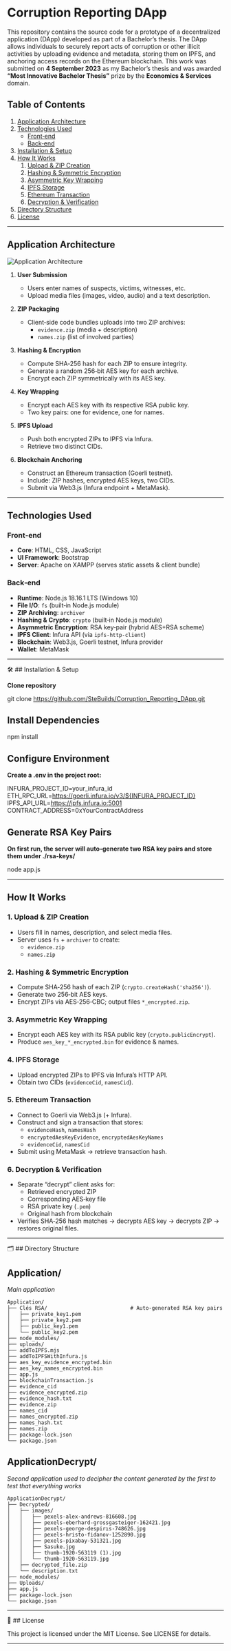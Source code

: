# Corruption Reporting DApp

This repository contains the source code for a prototype of a decentralized application (DApp) developed as part of a Bachelor’s thesis. The DApp allows individuals to securely report acts of corruption or other illicit activities by uploading evidence and metadata, storing them on IPFS, and anchoring access records on the Ethereum blockchain. This work was submitted on **4 September 2023** as my Bachelor’s thesis and was awarded **“Most Innovative Bachelor Thesis”** prize by the **Economics & Services** domain.


## Table of Contents

1. [Application Architecture](#application-architecture)  
2. [Technologies Used](#technologies-used)  
   - [Front‑end](#front‑end)  
   - [Back‑end](#back‑end)  
3. [Installation & Setup](#installation--setup)  
4. [How It Works](#how-it-works)  
   1. [Upload & ZIP Creation](#1-upload--zip-creation)  
   2. [Hashing & Symmetric Encryption](#2-hashing--symmetric-encryption)  
   3. [Asymmetric Key Wrapping](#3-asymmetric-key-wrapping)  
   4. [IPFS Storage](#4-ipfs-storage)  
   5. [Ethereum Transaction](#5-ethereum-transaction)  
   6. [Decryption & Verification](#6-decryption--verification)  
5. [Directory Structure](#directory-structure)  
6. [License](#license)

---

## Application Architecture

![Application Architecture](./Architecture.png)

1. **User Submission**  
   - Users enter names of suspects, victims, witnesses, etc.  
   - Upload media files (images, video, audio) and a text description.

2. **ZIP Packaging**  
   - Client‑side code bundles uploads into two ZIP archives:  
     - `evidence.zip` (media + description)  
     - `names.zip` (list of involved parties)  

3. **Hashing & Encryption**  
   - Compute SHA‑256 hash for each ZIP to ensure integrity.  
   - Generate a random 256‑bit AES key for each archive.  
   - Encrypt each ZIP symmetrically with its AES key.  

4. **Key Wrapping**  
   - Encrypt each AES key with its respective RSA public key.  
   - Two key pairs: one for evidence, one for names.

5. **IPFS Upload**  
   - Push both encrypted ZIPs to IPFS via Infura.  
   - Retrieve two distinct CIDs.

6. **Blockchain Anchoring**  
   - Construct an Ethereum transaction (Goerli testnet).  
   - Include: ZIP hashes, encrypted AES keys, two CIDs.  
   - Submit via Web3.js (Infura endpoint + MetaMask).

---

## Technologies Used

### Front‑end
- **Core**: HTML, CSS, JavaScript  
- **UI Framework**: Bootstrap  
- **Server**: Apache on XAMPP (serves static assets & client bundle)  

### Back‑end
- **Runtime**: Node.js 18.16.1 LTS (Windows 10)  
- **File I/O**: `fs` (built‑in Node.js module)  
- **ZIP Archiving**: `archiver`  
- **Hashing & Crypto**: `crypto` (built‑in Node.js module)  
- **Asymmetric Encryption**: RSA key‑pair (hybrid AES+RSA scheme)  
- **IPFS Client**: Infura API (via `ipfs-http-client`)  
- **Blockchain**: Web3.js, Goerli testnet, Infura provider  
- **Wallet**: MetaMask  

---

🛠️ ## Installation & Setup

**Clone repository**  

   git clone https://github.com/SteBuilds/Corruption_Reporting_DApp.git


## Install Dependencies

npm install


## Configure Environment

**Create a .env in the project root:**

INFURA_PROJECT_ID=your_infura_id
ETH_RPC_URL=https://goerli.infura.io/v3/${INFURA_PROJECT_ID}
IPFS_API_URL=https://ipfs.infura.io:5001
CONTRACT_ADDRESS=0xYourContractAddress

## Generate RSA Key Pairs

**On first run, the server will auto‑generate two RSA key pairs and store them under ./rsa-keys/**

node app.js

---

## How It Works

### 1. Upload & ZIP Creation
- Users fill in names, description, and select media files.  
- Server uses `fs` + `archiver` to create:  
  - `evidence.zip`  
  - `names.zip`

### 2. Hashing & Symmetric Encryption
- Compute SHA‑256 hash of each ZIP (`crypto.createHash('sha256')`).  
- Generate two 256‑bit AES keys.  
- Encrypt ZIPs via AES‑256‑CBC; output files `*_encrypted.zip`.

### 3. Asymmetric Key Wrapping
- Encrypt each AES key with its RSA public key (`crypto.publicEncrypt`).  
- Produce `aes_key_*_encrypted.bin` for evidence & names.

### 4. IPFS Storage
- Upload encrypted ZIPs to IPFS via Infura’s HTTP API.  
- Obtain two CIDs (`evidenceCid`, `namesCid`).

### 5. Ethereum Transaction
- Connect to Goerli via Web3.js (+ Infura).  
- Construct and sign a transaction that stores:  
  - `evidenceHash`, `namesHash`  
  - `encryptedAesKeyEvidence`, `encryptedAesKeyNames`  
  - `evidenceCid`, `namesCid`  
- Submit using MetaMask → retrieve transaction hash.

### 6. Decryption & Verification
- Separate “decrypt” client asks for:  
  - Retrieved encrypted ZIP  
  - Corresponding AES‑key file  
  - RSA private key (`.pem`)  
  - Original hash from blockchain  
- Verifies SHA‑256 hash matches → decrypts AES key → decrypts ZIP → restores original files.

---

🗂 ## Directory Structure

## Application/
*Main application*

```
Application/
├── Clés RSA/                           # Auto‑generated RSA key pairs
│   ├── private_key1.pem
│   ├── private_key2.pem
│   ├── public_key1.pem
│   └── public_key2.pem
├── node_modules/
├── uploads/
├── addToIPFS.mjs
├── addToIPFSWithInfura.js
├── aes_key_evidence_encrypted.bin
├── aes_key_names_encrypted.bin
├── app.js
├── blockchainTransaction.js
├── evidence_cid
├── evidence_encrypted.zip
├── evidence_hash.txt
├── evidence.zip
├── names_cid
├── names_encrypted.zip
├── names_hash.txt
├── names.zip
├── package-lock.json
└── package.json
```

## ApplicationDecrypt/
*Second application used to decipher the content generated by the first to test that everything works*

```
ApplicationDecrypt/
├── Decrypted/
│   ├── images/
│   │   ├── pexels-alex-andrews-816608.jpg
│   │   ├── pexels-eberhard-grossgasteiger-162421.jpg
│   │   ├── pexels-george-despirıs-748626.jpg
│   │   ├── pexels-hristo-fidanov-1252890.jpg
│   │   ├── pexels-pixabay-531321.jpg
│   │   ├── Sasuke.jpg
│   │   ├── thumb-1920-563119 (1).jpg
│   │   └── thumb-1920-563119.jpg
│   ├── decrypted_file.zip
│   └── description.txt
├── node_modules/
├── Uploads/
├── app.js
├── package-lock.json
└── package.json
```

---

🧾 ## License

This project is licensed under the MIT License. See LICENSE for details.

---
